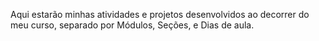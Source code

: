 Aqui estarão minhas atividades e projetos desenvolvidos ao decorrer do meu curso, separado por Módulos, Seções, e Dias de aula.

